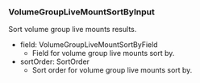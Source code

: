### VolumeGroupLiveMountSortByInput
Sort volume group live mounts results.

- field: VolumeGroupLiveMountSortByField
  - Field for volume group live mounts sort by.
- sortOrder: SortOrder
  - Sort order for volume group live mounts sort by.
